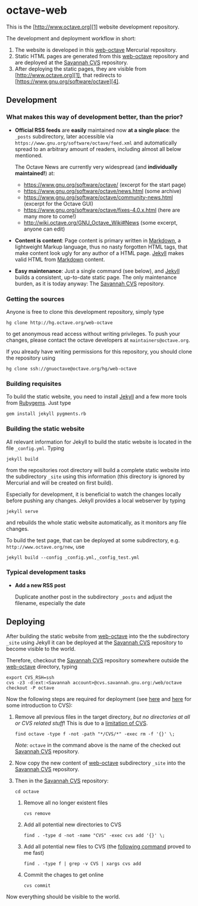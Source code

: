 # octave-web

This is the [http://www.octave.org][1] website development repository.

The development and deployment workflow in short:

1. The website is developed in this [web-octave][2] Mercurial repository.
2. Static HTML pages are generated from this [web-octave][2] repository
   and are deployed at the [Savannah CVS][3] repository.
3. After deploying the static pages, they are visible from
   [http://www.octave.org][1], that redirects to
   [https://www.gnu.org/software/octave][4].

[1]: http://www.octave.org
[2]: http://hg.octave.org/web-octave
[3]: http://web.cvs.savannah.gnu.org/viewvc/octave/?root=octave
[4]: https://www.gnu.org/software/octave



## Development

### What makes this way of development better, than the prior?

- **Official RSS feeds** are **easily** maintained now **at a single place**:
  the `_posts` subdirectory, later accessible via
  `https://www.gnu.org/software/octave/feed.xml` and automatically spread
  to an arbitrary amount of readers, including almost all below mentioned.

  The Octave News are currently very widespread
  (and **individually maintained!**) at:
  - https://www.gnu.org/software/octave/ (excerpt for the start page)
  - https://www.gnu.org/software/octave/news.html (some archive)
  - https://www.gnu.org/software/octave/community-news.html (excerpt for the
    Octave GUI)
  - https://www.gnu.org/software/octave/fixes-4.0.x.html (here are many more
    to come!)
  - http://wiki.octave.org/GNU_Octave_Wiki#News (some excerpt, anyone can edit)

- **Content is content**: Page content is primary written in [Markdown][5],
  a lightweight Markup language, thus no nasty forgotten HTML tags, that
  make content look ugly for any author of a HTML page.
  [Jekyll][6] makes valid HTML from [Markdown][5] content.

- **Easy maintenance**: Just a single command (see below), and [Jekyll][6]
  builds a consistent, up-to-date static page.  The only maintenance burden,
  as it is today anyway: The [Savannah CVS][3] repository.

[5]: https://daringfireball.net/projects/markdown/syntax
[6]: https://jekyllrb.com/



### Getting the sources

Anyone is free to clone this development repository, simply type

    hg clone http://hg.octave.org/web-octave

to get anonymous read access without writing privileges.
To push your changes, please contact the octave developers at
`maintainers@octave.org`.

If you already have writing permissions for this repository,
you should clone the repository using

    hg clone ssh://gnuoctave@octave.org/hg/web-octave



### Building requisites

To build the static website, you need to install [Jekyll][6] and a few more
tools from [Rubygems][7].  Just type

    gem install jekyll pygments.rb

[7]: https://rubygems.org/



### Building the static website

All relevant information for Jekyll to build the static website is located
in the file `_config.yml`.
Typing

    jekyll build

from the repositories root directory will build a complete static website
into the subdirectory `_site` using this information (this directory is
ignored by Mercurial and will be created on first build).

Especially for development, it is beneficial to watch the changes locally
before pushing any changes.
Jekyll provides a local webserver by typing

    jekyll serve

and rebuilds the whole static website automatically, as it monitors any
file changes.

To build the test page, that can be deployed at some subdirectory, e.g.
`http://www.octave.org/new`, use

    jekyll build --config _config.yml,_config_test.yml



### Typical development tasks

- **Add a new RSS post**

  Duplicate another post in the subdirectory `_posts` and
  adjust the filename, especially the date





## Deploying

After building the static website from [web-octave][2] into the
the subdirectory `_site` using Jekyll it can be deployed at the
[Savannah CVS][3] repository to become visible to the world.

Therefore, checkout the [Savannah CVS][3] repository somewhere
outside the [web-octave][2] directory, typing

    export CVS_RSH=ssh
    cvs -z3 -d:ext:<Savannah account>@cvs.savannah.gnu.org:/web/octave checkout -P octave

Now the following steps are required for deployment
(see [here][8] and [here][9] for some introduction to CVS):

1. Remove all previous files in the target directory,
   *but no directories at all or CVS related stuff*!
   This is due to a [limitation of CVS][10].

       find octave -type f -not -path "*/CVS/*" -exec rm -f '{}' \;

   *Note:* `octave` in the command above is the name of the checked out
   [Savannah CVS][3] repository.

2. Now copy the new content of [web-octave][2] subdirectory `_site` into the
   [Savannah CVS][3] repository.

3. Then in the [Savannah CVS][3] repository:

       cd octave

   1. Remove all no longer existent files

          cvs remove

   2. Add all potential new directories to CVS

          find . -type d -not -name "CVS" -exec cvs add '{}' \;

   3. Add all potential new files to CVS (the [following command][11]
      proved to me fast)

          find . -type f | grep -v CVS | xargs cvs add

   4. Commit the chages to get online

          cvs commit

Now everything should be visible to the world.

[8]: https://savannah.nongnu.org/projects/cvs
[9]: http://www.cs.umb.edu/~srevilak/cvs.html
[10]: https://web.archive.org/web/20140629054602/http://ximbiot.com/cvs/manual/cvs-1.11.23/cvs_7.html#SEC69
[11]: http://stackoverflow.com/questions/5071/how-to-add-cvs-directories-recursively
